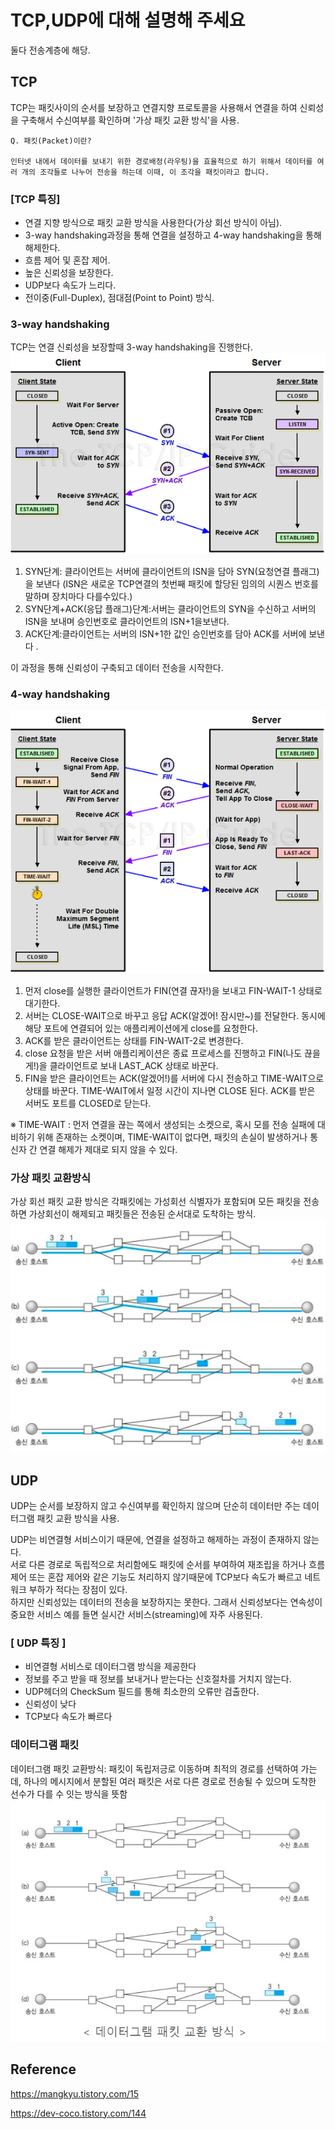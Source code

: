 # TCP,UDP에 대해 설명해 주세요
둘다 전송계층에 해당. 

## TCP
TCP는 패킷사이의 순서를 보장하고 연결지향 프로토콜을 사용해서 연결을 하여 신뢰성을 구축해서 수신여부를 확인하며 '가상 패킷 교환 방식'을 사용. 

```
Q. 패킷(Packet)이란?
 
인터넷 내에서 데이터를 보내기 위한 경로배정(라우팅)을 효율적으로 하기 위해서 데이터를 여러 개의 조각들로 나누어 전송을 하는데 이때, 이 조각을 패킷이라고 합니다.

```
###  [TCP 특징]

- 연결 지향 방식으로 패킷 교환 방식을 사용한다(가상 회선 방식이 아님).
- 3-way handshaking과정을 통해 연결을 설정하고 4-way handshaking을 통해 해제한다.
- 흐름 제어 및 혼잡 제어.
- 높은 신뢰성을 보장한다.
- UDP보다 속도가 느리다.
- 전이중(Full-Duplex), 점대점(Point to Point) 방식.

### 3-way handshaking
TCP는 연결 신뢰성을 보장할때  3-way handshaking을 진행한다. 
![Alt text](image-2.png)
1. SYN단계: 클라이언트는 서버에 클라이언트의 ISN을 담아 SYN(요청연결 플래그)을 보낸다 (ISN은 새로운 TCP연결의 첫번째 패킷에 할당된 임의의 시퀀스 번호를 말하며 장치마다 다를수있다.) 
2. SYN단계+ACK(응답 플래그)단계:서버는 클라이언트의 SYN을 수신하고 서버의 ISN을 보내며 승인번호로 클라이언트의 ISN+1을보낸다.
3. ACK단계:클라이언트는 서버의  ISN+1한 값인 승인번호를 담아 ACK를 서버에 보낸다 . 

이 과정을 통해 신뢰성이 구축되고 데이터 전송을 시작한다. 


### 4-way handshaking
![Alt text](image-3.png)
1. 먼저 close를 실행한 클라이언트가 FIN(연결 끊자!)을 보내고 FIN-WAIT-1 상태로 대기한다.
2. 서버는 CLOSE-WAIT으로 바꾸고 응답 ACK(알겠어! 잠시만~)를 전달한다. 동시에 해당 포트에 연결되어 있는 애플리케이션에게 close를 요청한다.
3. ACK를 받은 클라이언트는 상태를 FIN-WAIT-2로 변경한다.
4. close 요청을 받은 서버 애플리케이션은 종료 프로세스를 진행하고 FIN(나도 끊을게!)을 클라이언트로 보내 LAST_ACK 상태로 바꾼다.
5. FIN을 받은 클라이언트는 ACK(알겠어!)를 서버에 다시 전송하고 TIME-WAIT으로 상태를 바꾼다.
TIME-WAIT에서 일정 시간이 지나면 CLOSE 된다. ACK를 받은 서버도 포트를 CLOSED로 닫는다.

※ TIME-WAIT : 먼저 연결을 끊는 쪽에서 생성되는 소켓으로, 혹시 모를 전송 실패에 대비하기 위해 존재하는 소켓이며,
TIME-WAIT이 없다면, 패킷의 손실이 발생하거나 통신자 간 연결 해제가 제대로 되지 않을 수 있다.

### 가상 패킷 교환방식 
가상 회선 패킷 교환 방식은 각패킷에는 가성회선 식별자가 포함되며 모든 패킷을 전송하면 가상회선이 해제되고 패킷들은 전송된 순서대로 도착하는 방식. 
![Alt text](image-1.png)
## UDP
UDP는 순서를 보장하지 않고 수신여부를 확인하지 않으며 단순히 데이터만 주는 데이터그램 패킷 교환 방식을 사용. 

UDP는 비연결형 서비스이기 때문에, 연결을 설정하고 해제하는 과정이 존재하지 않는다.   
서로 다른 경로로 독립적으로 처리함에도 패킷에 순서를 부여하여 재조립을 하거나 흐름 제어 또는 혼잡 제어와 같은 기능도 처리하지 않기때문에 TCP보다
속도가 빠르고 네트워크 부하가 적다는 장점이 있다.   
하지만 신뢰성있는 데이터의 전송을 보장하지는 못한다. 그래서 신뢰성보다는 연속성이 중요한 서비스 예를 들면 실시간 서비스(streaming)에 자주 사용된다. 


### [ UDP 특징 ]

- 비연결형 서비스로 데이터그램 방식을 제공한다
- 정보를 주고 받을 때 정보를 보내거나 받는다는 신호절차를 거치지 않는다.
- UDP헤더의 CheckSum 필드를 통해 최소한의 오류만 검출한다.
- 신뢰성이 낮다
- TCP보다 속도가 빠르다

### 데이터그램 패킷 
데이터그램 패킷 교환방식: 패킷이 독립저긍로 이동하며 최적의  경로를 선택하여  가는데, 하나의 메시지에서 분할된 여러 패킷은 서로 다른 경로로 전송될 수 있으며 도착한 선수가 다를 수 잇는 방식을 뜻함 
![Alt text](image.png)

## Reference
https://mangkyu.tistory.com/15

https://dev-coco.tistory.com/144